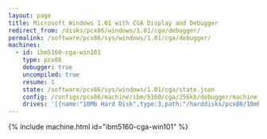 ```yaml
---
layout: page
title: Microsoft Windows 1.01 with CGA Display and Debugger
redirect_from: /disks/pcx86/windows/1.01/cga/debugger/
permalink: /software/pcx86/sys/windows/1.01/cga/debugger/
machines:
  - id: ibm5160-cga-win101
    type: pcx86
    debugger: true
    uncompiled: true
    resume: 1
    state: /software/pcx86/sys/windows/1.01/cga/state.json
    config: /configs/pcx86/machine/ibm/5160/cga/256kb/debugger/machine.xml
    drives: '[{name:"10Mb Hard Disk",type:3,path:"/harddisks/pcx86/10mb/PCDOS200-WIN101-CGA.json"}]'
---
```


{% include machine.html id="ibm5160-cga-win101" %}
